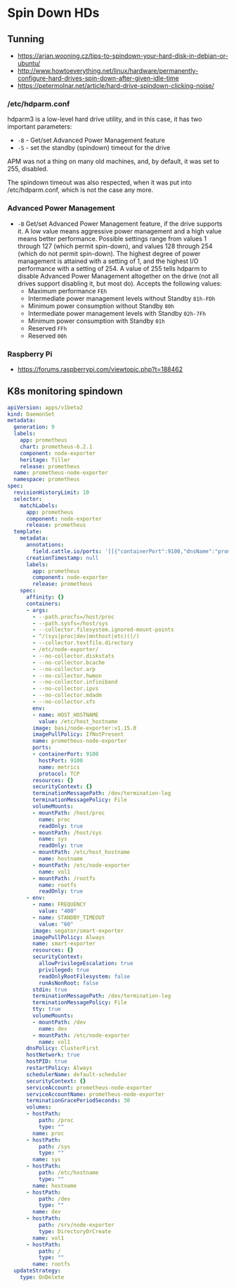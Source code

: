 # Spin Down HDs

## Tunning

* <https://arjan.wooning.cz/tips-to-spindown-your-hard-disk-in-debian-or-ubuntu/>
* <http://www.howtoeverything.net/linux/hardware/permanently-configure-hard-drives-spin-down-after-given-idle-time>
* <https://petermolnar.net/article/hard-drive-spindown-clicking-noise/>

### /etc/hdparm.conf

hdparm3 is a low-level hard drive utility, and in this case, it has two important parameters:

* `-B` - Get/set Advanced Power Management feature
* `-S` - set the standby (spindown) timeout for the drive

APM was not a thing on many old machines, and, by default, it was set to 255, disabled.

The spindown timeout was also respected, when it was put into /etc/hdparm.conf, which is not the case any more.

### Advanced Power Management

* `-B` Get/set Advanced Power Management feature, if the drive supports it. A low value means aggressive power management and a high value means better performance. Possible settings range from values 1 through 127 (which permit spin-down), and values 128 through 254 (which do not permit spin-down). The highest degree of power management is attained with a setting of 1, and the highest I/O performance with a setting of 254. A value of 255 tells hdparm to disable Advanced Power Management altogether on the drive (not all drives support disabling it, but most do). Accepts the following values:
    * Maximum performance `FEh`
    * Intermediate power management levels without Standby `81h-FDh`
    * Minimum power consumption without Standby `80h`
    * Intermediate power management levels with Standby `02h-7Fh`
    * Minimum power consumption with Standby `01h`
    * Reserved `FFh`
    * Reserved `00h`

### Raspberry Pi

* <https://forums.raspberrypi.com/viewtopic.php?t=188462>

## K8s monitoring spindown

```yaml
apiVersion: apps/v1beta2
kind: DaemonSet
metadata:
  generation: 9
  labels:
    app: prometheus
    chart: prometheus-6.2.1
    component: node-exporter
    heritage: Tiller
    release: prometheus
  name: prometheus-node-exporter
  namespace: prometheus
spec:
  revisionHistoryLimit: 10
  selector:
    matchLabels:
      app: prometheus
      component: node-exporter
      release: prometheus
  template:
    metadata:
      annotations:
        field.cattle.io/ports: '[[{"containerPort":9100,"dnsName":"prometheus-node-exporter-","name":"metrics","protocol":"TCP","sourcePort":0}]]'
      creationTimestamp: null
      labels:
        app: prometheus
        component: node-exporter
        release: prometheus
    spec:
      affinity: {}
      containers:
      - args:
        - --path.procfs=/host/proc
        - --path.sysfs=/host/sys
        - --collector.filesystem.ignored-mount-points
        - ^/(sys|proc|dev|mnthost|etc)(|/)
        - --collector.textfile.directory
        - /etc/node-exporter/
        - --no-collector.diskstats
        - --no-collector.bcache
        - --no-collector.arp
        - --no-collector.hwmon
        - --no-collector.infiniband
        - --no-collector.ipvs
        - --no-collector.mdadm
        - --no-collector.xfs
        env:
        - name: HOST_HOSTNAME
          value: /etc/host_hostname
        image: basi/node-exporter:v1.15.0
        imagePullPolicy: IfNotPresent
        name: prometheus-node-exporter
        ports:
        - containerPort: 9100
          hostPort: 9100
          name: metrics
          protocol: TCP
        resources: {}
        securityContext: {}
        terminationMessagePath: /dev/termination-log
        terminationMessagePolicy: File
        volumeMounts:
        - mountPath: /host/proc
          name: proc
          readOnly: true
        - mountPath: /host/sys
          name: sys
          readOnly: true
        - mountPath: /etc/host_hostname
          name: hostname
        - mountPath: /etc/node-exporter
          name: vol1
        - mountPath: /rootfs
          name: rootfs
          readOnly: true
      - env:
        - name: FREQUENCY
          value: "400"
        - name: STANDBY_TIMEOUT
          value: "60"
        image: segator/smart-exporter
        imagePullPolicy: Always
        name: smart-exporter
        resources: {}
        securityContext:
          allowPrivilegeEscalation: true
          privileged: true
          readOnlyRootFilesystem: false
          runAsNonRoot: false
        stdin: true
        terminationMessagePath: /dev/termination-log
        terminationMessagePolicy: File
        tty: true
        volumeMounts:
        - mountPath: /dev
          name: dev
        - mountPath: /etc/node-exporter
          name: vol1
      dnsPolicy: ClusterFirst
      hostNetwork: true
      hostPID: true
      restartPolicy: Always
      schedulerName: default-scheduler
      securityContext: {}
      serviceAccount: prometheus-node-exporter
      serviceAccountName: prometheus-node-exporter
      terminationGracePeriodSeconds: 30
      volumes:
      - hostPath:
          path: /proc
          type: ""
        name: proc
      - hostPath:
          path: /sys
          type: ""
        name: sys
      - hostPath:
          path: /etc/hostname
          type: ""
        name: hostname
      - hostPath:
          path: /dev
          type: ""
        name: dev
      - hostPath:
          path: /srv/node-exporter
          type: DirectoryOrCreate
        name: vol1
      - hostPath:
          path: /
          type: ""
        name: rootfs
  updateStrategy:
    type: OnDelete
```
